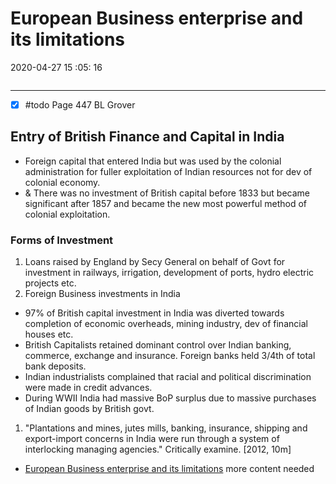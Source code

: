 # European Business enterprise and its limitations
2020-04-27 15 :05: 16
```toc
```            
---

- [x] #todo  Page 447 BL Grover

## Entry of British Finance and Capital in India
- Foreign capital that entered India but was used by the colonial administration for fuller exploitation of Indian resources not for dev of colonial economy.
- & There was no investment of British capital before 1833 but became significant after 1857 and became the new most powerful method of colonial exploitation.

### Forms of Investment
1.  Loans raised by England by Secy General on behalf of Govt for investment in railways, irrigation, development of ports, hydro electric projects etc.
2. Foreign Business investments in India
- 97% of British capital investment in India was diverted towards completion of economic overheads, mining industry, dev of financial houses etc.
- British Capitalists retained dominant control over Indian banking, commerce, exchange and insurance. Foreign banks held 3/4th of total bank deposits. 
- Indian industrialists complained that racial and political discrimination were made in credit advances.
- During WWII India had massive BoP surplus due to massive purchases of Indian goods by British govt. 



1. "Plantations and mines, jutes mills, banking, insurance, shipping and export-import
concerns in India were run through a system of interlocking managing agencies." Critically
examine. [2012, 10m]
-   [European Business enterprise and its limitations](onenote:[[European]]%20Business%20enterprise%20and%20its%20limitations&section-id={B2BF9E67-82ED-4920-AF38-1692A58DC034}&page-id={5D0366A3-4DFE-4FA6-9437-4184E1BE05B7}&end&base-path=https://d.docs.live.net/bbc8be5bd337910c/Documents/History%20Optional/Modern%20History/Part%20I/Economic%20Impact.one) more content needed
